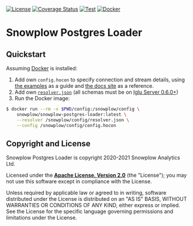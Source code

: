 [![License][license-image]][license]
[![Coverage Status][coveralls-image]][coveralls]
[![Test][test-image]][test]
[![Docker][docker-image]][docker]

# Snowplow Postgres Loader

## Quickstart

Assuming [Docker][docker] is installed:

1. Add own `config.hocon` to specify connection and stream details, using [the examples][config] as a guide and [the docs site][config-docs] as a reference.
2. Add own [`resolver.json`][resolver] (all schemas must be on [Iglu Server 0.6.0+][iglu-server])
3. Run the Docker image:

```bash
$ docker run --rm -v $PWD/config:/snowplow/config \
    snowplow/snowplow-postgres-loader:latest \
    --resolver /snowplow/config/resolver.json \
    --config /snowplow/config/config.hocon
```

## Copyright and License

Snowplow Postgres Loader is copyright 2020-2021 Snowplow Analytics Ltd.

Licensed under the **[Apache License, Version 2.0][license]** (the "License");
you may not use this software except in compliance with the License.

Unless required by applicable law or agreed to in writing, software
distributed under the License is distributed on an "AS IS" BASIS,
WITHOUT WARRANTIES OR CONDITIONS OF ANY KIND, either express or implied.
See the License for the specific language governing permissions and
limitations under the License.

[config]: ./config/
[resolver]: ./config/resolver.json
[config-docs]: https://docs.snowplowanalytics.com/docs/pipeline-components-and-applications/loaders-storage-targets/snowplow-postgres-loader/postgres-loader-configuration-reference/

[docker]: https://www.docker.com/
[iglu-server]: https://github.com/snowplow-incubator/iglu-server

[docker]: https://hub.docker.com/r/snowplow/snowplow-postgres-loader/tags
[docker-image]: https://img.shields.io/docker/v/snowplow/snowplow-postgres-loader/latest

[test]: https://github.com/snowplow-incubator/snowplow-postgres-loader/actions?query=workflow%3ATest
[test-image]: https://github.com/snowplow-incubator/snowplow-postgres-loader/workflows/Test/badge.svg

[license]: http://www.apache.org/licenses/LICENSE-2.0
[license-image]: http://img.shields.io/badge/license-Apache--2-blue.svg?style=flat

[coveralls]: https://coveralls.io/github/snowplow-incubator/snowplow-postgres-loader?branch=master
[coveralls-image]: https://coveralls.io/repos/github/snowplow-incubator/snowplow-postgres-loader/badge.svg?branch=master
